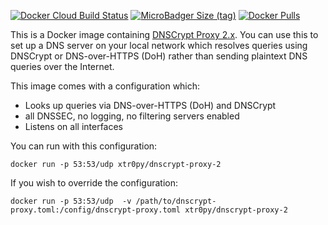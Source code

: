 [![Docker Cloud Build Status](https://img.shields.io/docker/cloud/build/faicker/dnscrypt-proxy-2.svg)](https://hub.docker.com/r/faicker/dnscrypt-proxy-2)
[![MicroBadger Size (tag)](https://img.shields.io/microbadger/image-size/faicker/dnscrypt-proxy-2/latest.svg)](https://hub.docker.com/r/faicker/dnscrypt-proxy-2)
[![Docker Pulls](https://img.shields.io/docker/pulls/faicker/dnscrypt-proxy-2.svg)](https://hub.docker.com/r/faicker/dnscrypt-proxy-2)

This is a Docker image containing [DNSCrypt Proxy 2.x](https://github.com/jedisct1/dnscrypt-proxy). You can use this to set up a DNS server on your local network which resolves queries using DNSCrypt or DNS-over-HTTPS (DoH) rather than sending plaintext DNS queries over the Internet.

This image comes with a configuration which:

* Looks up queries via DNS-over-HTTPS (DoH) and DNSCrypt
* all DNSSEC, no logging, no filtering servers enabled
* Listens on all interfaces

You can run with this configuration:

`docker run -p 53:53/udp xtr0py/dnscrypt-proxy-2`

If you wish to override the configuration:

`docker run -p 53:53/udp  -v /path/to/dnscrypt-proxy.toml:/config/dnscrypt-proxy.toml xtr0py/dnscrypt-proxy-2`

